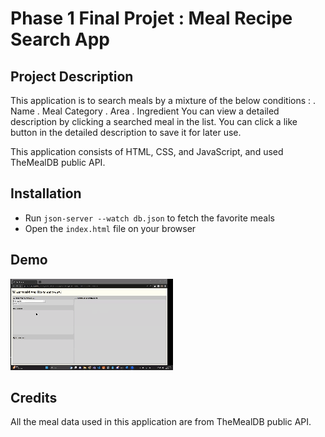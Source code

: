 # Phase 1 Final Projet : Meal Recipe Search App

## Project Description
This application is to search meals by a mixture of the below conditions : 
 . Name
 . Meal Category
 . Area
 . Ingredient
You can view a detailed description by clicking a searched meal in the list.
You can click a like button in the detailed description to save it for later use.

This application consists of HTML, CSS, and JavaScript, and used TheMealDB public API.

## Installation
- Run `json-server --watch db.json` to fetch the favorite meals
- Open the `index.html` file on your browser

## Demo
![](https://github.com/kjbyun0/phase-1-my-final-project/blob/main/ForREADME.gif)

## Credits
All the meal data used in this application are from TheMealDB public API.